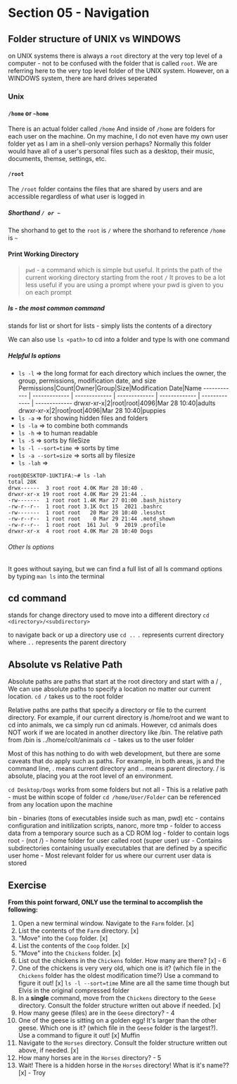 # Section 05 - Navigation

## Folder structure of UNIX vs WINDOWS
on UNIX systems there is always a `root` directory at the very top level of a computer
    - not to be confused with the folder that is called `root`. We are referring here to the very top level folder of the UNIX system.
However, on a WINDOWS system, there are hard drives seperated

### Unix

#### `/home` or `~home`
There is an actual folder called `/home`
And inside of `/home` are folders for each user on the machine.
On my machine, I do not even have my own user folder yet as I am in a shell-only version perhaps?
Normally this folder would have all of a user's personal files such as a desktop, their music, documents, themse, settings, etc.

#### `/root`
The `/root` folder contains the files that are shared by users and are accessible regardless of what user is logged in

##### Shorthand `/ or ~`
The shorhand to get to the `root` is `/` where the shorhand to reference `/home` is `~`

#### Print Working Directory
> `pwd` - a command which is simple but useful. It prints the path of the current working directory starting from the root `/`
It proves to be a lot less useful if you are using a prompt where your pwd is given to you on each prompt

##### ls - the most common command
stands for list or short for lists -
simply lists the contents of a directory

We can also use `ls <path>` to cd into a folder and type ls with one command

##### Helpful ls options
- `ls -l` => the long format for each directory which inclues the owner, the group, permissions, modification date, and size
    Permissions|Count|Owner|Group|Size|Modification Date|Name
    ------------ | ------------- | ------------- | -------------  | -------------  | -------------  | ------------- 
    drwxr-xr-x|2|root|root|4096|Mar 28 10:40|adults
    drwxr-xr-x|2|root|root|4096|Mar 28 10:40|puppies
- `ls -a` => for showing hidden files and folders
- `ls -la` => to combine both commands
- `ls -h` => to human readable
- `ls -S` => sorts by fileSize
- `ls -l --sort=time` => sorts by time
- `ls -a --sort=size` => sorts all by filesize
- `ls -lah` => 
```
root@DESKTOP-1UKT1FA:~# ls -lah
total 28K
drwx------  3 root root 4.0K Mar 28 10:40 .
drwxr-xr-x 19 root root 4.0K Mar 29 21:44 ..
-rw-------  1 root root 1.4K Mar 27 01:00 .bash_history
-rw-r--r--  1 root root 3.1K Oct 15  2021 .bashrc
-rw-------  1 root root   20 Mar 28 10:40 .lesshst
-rw-r--r--  1 root root    0 Mar 29 21:44 .motd_shown
-rw-r--r--  1 root root  161 Jul  9  2019 .profile
drwxr-xr-x  4 root root 4.0K Mar 28 10:40 Dogs
``` 
###### Other ls options
It goes without saying, but we can find a full list of all ls command options by typing `man ls` into the terminal

## cd command
stands for change directory
used to move into a different directory
`cd <directory>/<subdirectory>`

to navigate back or up a directory use
`cd ..`
`.` represents current directory where `..` represents the parent directory

## Absolute vs Relative Path

Absolute paths are paths that start at the root directory and start with a / , We can use absolute paths to specify a location no matter our current location. 
`cd /` takes us to the root folder

Relative paths are paths that specify a directory or file to the current directory. For example, if our current directory is /home/root and we want to cd into animals, we ca simply run cd animals. However, cd animals does NOT work if we are located in another directory like /bin. The relative path from /bin is ../home/colt/animals 
`cd ~` takes us to the user folder

Most of this has nothing to do with web development, but there are some caveats that do apply such as paths. For example, in both areas, js and the command line, . means current directory and .. means parent directory. / is absolute, placing you at the root level of an environment.

`cd Desktop/Dogs` works from some folders but not all - This is a relative path - must be within scope of folder
`cd /home/User/Folder` can be referenced from any location upon the machine

bin - binaries (tons of executables inside such as man, pwd)
etc - contains configuration and initilization scripts, nanorc, more
tmp - folder to access data from a temporary source such as a CD ROM
log - folder to contain logs
root - (not /) - home folder for user called root (super user)
usr - Contains subdirectories containing usually executables that are defined by a specific user
home - Most relevant folder for us where our current user data is stored

## Exercise
**From this point forward, ONLY use the terminal to accomplish the following:**

1. Open a new terminal window. Navigate to the `Farm` folder. [x]
2. List the contents of the `Farm` directory. [x]
3. "Move" into the `Coop` folder. [x]
4. List the contents of the `Coop` folder. [x]
5. "Move" into the `Chickens` folder. [x]
6. List out the chickens in the `Chickens` folder.  How many are there? [x] - 6
7. One of the chickens is very very old, which one is it? (which file in the `Chickens` folder has the oldest modification time?) Use a command to figure it out! [x] `ls -l --sort=time` Mine are all the same time though but Elvis in the original compressed folder
8. In a **single** command, move from the `Chickens` directory to the `Geese` directory.  Consult the folder structure written out above if needed. [x]
9. How many geese (files) are in the `Geese` directory? - 4
10. One of the geese is sitting on a golden egg!  It's larger than the other geese. Which one is it?  (which file in the `Geese` folder is the largest?).  Use a command to figure it out! [x] Muffin
11. Navigate to the `Horses` directory.  Consult the folder structure written out above, if needed. [x]
12. How many horses are in the `Horses` directory? - 5
13. Wait! There is a hidden horse in the `Horses` directory! What is it's name?? [x] - Troy